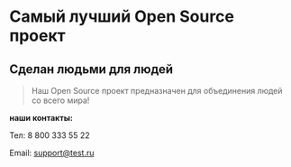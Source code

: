 # Самый лучший Open Source проект

## Сделан людьми для людей

> Наш Open Source проект предназначен для объединения людей со всего мира!

**наши контакты:**

Тел: 8 800 333 55 22
      
Email: support@test.ru
 